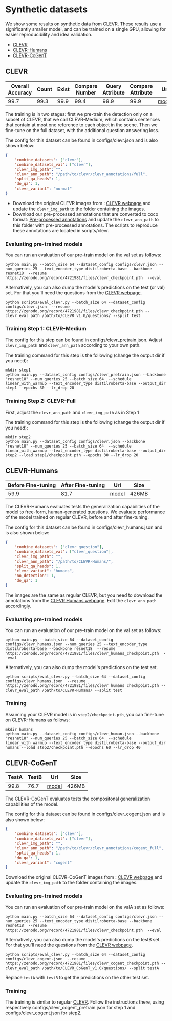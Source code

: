 # Synthetic datasets

We show some results on synthetic data from CLEVR. These results use a significantly smaller model, and can be trained on a single GPU, allowing for easier reproducibility and idea validation.

- [CLEVR](#clevr)
- [CLEVR-Humans](#clevr-humans)
- [CLEVR-CoGenT](#clevr-cogent)

## CLEVR
<table>
<thead>
  <tr>
    <th>Overall Accuracy</th>
    <th>Count</th>
    <th>Exist<br></th>
    <th>Compare Number</th>
    <th>Query Attribute</th>
    <th>Compare Attribute</th>
    <th>Url</th>
    <th>Size</th>
  </tr>
</thead>
<tbody>
  <tr>
    <td>99.7</td>
    <td>99.3</td>
    <td>99.9</td>
    <td>99.4</td>
    <td>99.9</td>
    <td>99.9</td>
    <td><a href="https://zenodo.org/record/4721981/files/clevr_checkpoint.pth">model</a></td>
    <td>426MB</td>
  </tr>
</tbody>
</table>

The training is in two stages: first we pre-train the detection only on a subset of CLEVR, that we call CLEVR-Medium, which contains sentences that contain at most one reference to each object in the scene. Then we fine-tune on the full dataset, with the additional question answering loss.

The config for this dataset can be found in configs/clevr.json and is also shown below:

```json
{
    "combine_datasets": ["clevr"],
    "combine_datasets_val": ["clevr"],
    "clevr_img_path": "",
    "clevr_ann_path": "/path/to/clevr/clevr_annotations/full",
    "split_qa_heads": 1,
    "do_qa": 1,
    "clevr_variant": "normal"
}
```

* Download the original CLEVR images from : [CLEVR webpage](https://cs.stanford.edu/people/jcjohns/clevr/) and update the `clevr_img_path` to the folder containing the images.
* Download our pre-processed annotations that are converted to coco format: [Pre-processed annotations](https://zenodo.org/record/4721981/files/clevr_annotations.zip?download=1) and update the `clevr_ann_path` to this folder with pre-processed annotations. The scripts to reproduce these annotations are located in scripts/clevr.

### Evaluating pre-trained models

You can run an evaluation of our pre-train model on the val set as follows:
``` 
python main.py --batch_size 64 --dataset_config configs/clevr.json --num_queries 25 --text_encoder_type distilroberta-base --backbone resnet18  --resume https://zenodo.org/record/4721981/files/clevr_checkpoint.pth  --eval
```

Alternatively, you can also dump the model's predictions on the test (or val) set. For that you'll need the questions from the [CLEVR webpage](https://cs.stanford.edu/people/jcjohns/clevr/).
``` 
python scripts/eval_clevr.py --batch_size 64 --dataset_config configs/clevr.json  --resume https://zenodo.org/record/4721981/files/clevr_checkpoint.pth --clevr_eval_path /path/to/CLEVR_v1.0/questions/ --split test
``` 


### Training Step 1: CLEVR-Medium

The config for this step can be found in configs/clevr_pretrain.json.
Adjust `clevr_img_path` and `clevr_ann_path` according to your own path.


The training command for this step is the following (change the output dir if you need):
```
mkdir step1
python main.py --dataset_config configs/clevr_pretrain.json --backbone "resnet18" --num_queries 25 --batch_size 64  --schedule linear_with_warmup --text_encoder_type distilroberta-base --output_dir step1 --epochs 30 --lr_drop 20
```

### Training Step 2: CLEVR-Full


First, adjust the `clevr_ann_path` and `clevr_img_path` as in Step 1

The training command for this step is the following (change the output dir if you need):
```
mkdir step2
python main.py --dataset_config configs/clevr.json --backbone "resnet18" --num_queries 25 --batch_size 64  --schedule linear_with_warmup --text_encoder_type distilroberta-base --output_dir step2 --load step1/checkpoint.pth --epochs 30 --lr_drop 20
```

## CLEVR-Humans
<table>
<thead>
  <tr>
    <th>Before Fine-tuning</th>
    <th>After Fine-tuning</th>
    <th>Url</th>
    <th>Size</th>
  </tr>
</thead>
<tbody>
  <tr>
    <td>59.9</td>
    <td>81.7</td>
    <td><a href="https://zenodo.org/record/4721981/files/clevr_humans_checkpoint.pth">model</a></td>
    <td>426MB</td>
  </tr>
</tbody>
</table>

The CLEVR-Humans evaluates tests the generalization capabilities of the model to free-form, human-generated questions. We evaluate performance of the model trained on regular CLEVR, before and after fine-tuning.

The config for this dataset can be found in configs/clevr_humans.json and is also shown below:

```json
{
    "combine_datasets": ["clevr_question"],
    "combine_datasets_val": ["clevr_question"],
    "clevr_img_path": "",
    "clevr_ann_path": "/path/to/CLEVR-Humans/",
    "split_qa_heads": 1,
    "clevr_variant": "humans",
    "no_detection": 1,
    "do_qa": 1
}
```

The images are the same as regular CLEVR, but you need to download the annotations from the [CLEVR Humans webpage](https://cs.stanford.edu/people/jcjohns/iep/). Edit the `clevr_ann_path` accordingly.

### Evaluating pre-trained models

You can run an evaluation of our pre-train model on the val set as follows:
``` 
python main.py --batch_size 64 --dataset_config configs/clevr_humans.json --num_queries 25 --text_encoder_type distilroberta-base --backbone resnet18  --resume https://zenodo.org/record/4721981/files/clevr_humans_checkpoint.pth  --eval
```

Alternatively, you can also dump the model's predictions on the test set. 
``` 
python scripts/eval_clevr.py --batch_size 64 --dataset_config configs/clevr_humans.json  --resume https://zenodo.org/record/4721981/files/clevr_humans_checkpoint.pth --clevr_eval_path /path/to/CLEVR-Humans/ --split test
``` 

### Training

Assuming your CLEVR model is in `step2/checkpoint.pth`, you can fine-tune on CLEVR-Humans as follows:
```
mkdir humans
python main.py --dataset_config configs/clevr_human.json --backbone "resnet18" --num_queries 25 --batch_size 64  --schedule linear_with_warmup --text_encoder_type distilroberta-base --output_dir humans --load step2/checkpoint.pth --epochs 60 --lr_drop 40
```


## CLEVR-CoGenT
<table>
<thead>
  <tr>
    <th>TestA</th>
    <th>TestB</th>
    <th>Url</th>
    <th>Size</th>
  </tr>
</thead>
<tbody>
  <tr>
    <td>99.8</td>
    <td>76.7</td>
    <td><a href="https://zenodo.org/record/4721981/files/clevr_cogent_checkpoint.pth">model</a></td>
    <td>426MB</td>
  </tr>
</tbody>
</table>

The CLEVR-CoGenT evaluates tests the compositonal generalization capabilities of the model.

The config for this dataset can be found in configs/clevr_cogent.json and is also shown below:

```json
{
    "combine_datasets": ["clevr"],
    "combine_datasets_val": ["clevr"],
    "clevr_img_path": "",
    "clevr_ann_path": "/path/to/clevr/clevr_annotations/cogent_full",
    "split_qa_heads": 1,
    "do_qa": 1,
    "clevr_variant": "cogent"
}
```

Download the original CLEVR-CoGenT images from : [CLEVR webpage](https://cs.stanford.edu/people/jcjohns/clevr/) and update the `clevr_img_path` to the folder containing the images.

### Evaluating pre-trained models

You can run an evaluation of our pre-train model on the valA set as follows:
``` 
python main.py --batch_size 64 --dataset_config configs/clevr.json --num_queries 25 --text_encoder_type distilroberta-base --backbone resnet18  --resume https://zenodo.org/record/4721981/files/clevr_checkpoint.pth  --eval
```

Alternatively, you can also dump the model's predictions on the testB set. For that you'll need the questions from the [CLEVR webpage](https://cs.stanford.edu/people/jcjohns/clevr/).
``` 
python scripts/eval_clevr.py --batch_size 64 --dataset_config configs/clevr_cogent.json  --resume https://zenodo.org/record/4721981/files/clevr_cogent_checkpoint.pth --clevr_eval_path /path/to/CLEVR_CoGenT_v1.0/questions/ --split testA
``` 

Replace `testA` with `testB` to get the predictions on the other test set.

### Training

The training is similar to regular [CLEVR](#clevr). Follow the instructions there, using respectively configs/clevr_cogent_pretrain.json for step 1 and configs/clevr_cogent.json for step2.
